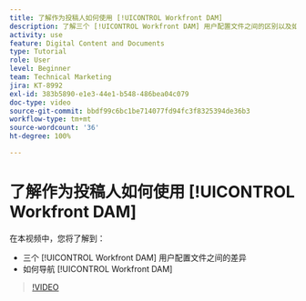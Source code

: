 ```yaml
---
title: 了解作为投稿人如何使用 [!UICONTROL Workfront DAM]
description: 了解三个 [!UICONTROL Workfront DAM] 用户配置文件之间的区别以及如何导航 [!UICONTROL Workfront DAM]。
activity: use
feature: Digital Content and Documents
type: Tutorial
role: User
level: Beginner
team: Technical Marketing
jira: KT-8992
exl-id: 383b5890-e1e3-44e1-b548-486bea04c079
doc-type: video
source-git-commit: bbdf99c6bc1be714077fd94fc3f8325394de36b3
workflow-type: tm+mt
source-wordcount: '36'
ht-degree: 100%

---
```


# 了解作为投稿人如何使用 [!UICONTROL Workfront DAM]

在本视频中，您将了解到：

* 三个 [!UICONTROL Workfront DAM] 用户配置文件之间的差异
* 如何导航 [!UICONTROL Workfront DAM]

>[!VIDEO](https://video.tv.adobe.com/v/335252/?quality=12&learn=on&enablevpops=1)
